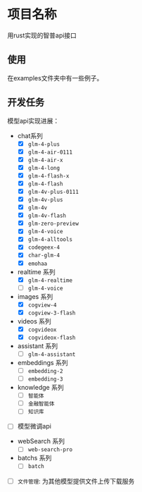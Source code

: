 # 项目名称

用rust实现的智普api接口

## 使用

在examples文件夹中有一些例子。

## 开发任务

模型api实现进展：
- chat系列
  - [x] `glm-4-plus`
  - [x] `glm-4-air-0111`
  - [x] `glm-4-air-x`
  - [x] `glm-4-long`
  - [x] `glm-4-flash-x`
  - [x] `glm-4-flash`
  - [x] `glm-4v-plus-0111`
  - [x] `glm-4v-plus`
  - [x] `glm-4v`
  - [x] `glm-4v-flash`
  - [x] `glm-zero-preview`
  - [x] `glm-4-voice`
  - [x] `glm-4-alltools`
  - [x] `codegeex-4`
  - [x] `char-glm-4`
  - [x] `emohaa`
- realtime 系列
  - [x] `glm-4-realtime`
  - [ ] `glm-4-voice`
- images 系列
  - [x] `cogview-4`
  - [x] `cogview-3-flash`
- videos 系列
  - [x] `cogvideox`
  - [x] `cogvideox-flash`
- assistant 系列
  - [ ] `glm-4-assistant`
- embeddings 系列
  - [ ] `embedding-2`
  - [ ] `embedding-3`
- knowledge 系列
  - [ ] `智能体`
  - [ ] `金融智能体`
  - [ ] `知识库`
- [ ] 模型微调api
- webSearch 系列
  - [ ] `web-search-pro`
- batchs 系列
  - [ ] `batch`
- [ ] `文件管理`: 为其他模型提供文件上传下载服务